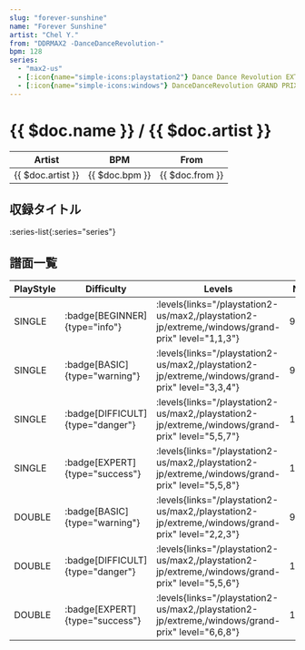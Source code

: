 ```yaml
---
slug: "forever-sunshine"
name: "Forever Sunshine"
artist: "Chel Y."
from: "DDRMAX2 -DanceDanceRevolution-"
bpm: 128
series:
  - "max2-us"
  - [:icon{name="simple-icons:playstation2"} Dance Dance Revolution EXTREME :icon{name="flag:jp-4x3"}](/playstation2-jp/extreme)
  - [:icon{name="simple-icons:windows"} DanceDanceRevolution GRAND PRIX](/windows/grand-prix)
---
```


# {{ $doc.name }} / {{ $doc.artist }}

|Artist|BPM|From|
|------|---|----|
|{{ $doc.artist }}|{{ $doc.bpm }}|{{ $doc.from }}|

## 収録タイトル

:series-list{:series="series"}

## 譜面一覧

|PlayStyle|Difficulty|Levels|Notes|Movie|
|---------|----------|------|-----|-----|
|SINGLE| :badge[BEGINNER]{type="info"}| :levels{links="/playstation2-us/max2,/playstation2-jp/extreme,/windows/grand-prix" level="1,1,3"}|91/0||
|SINGLE| :badge[BASIC]{type="warning"}| :levels{links="/playstation2-us/max2,/playstation2-jp/extreme,/windows/grand-prix" level="3,3,4"}|93/18||
|SINGLE| :badge[DIFFICULT]{type="danger"}| :levels{links="/playstation2-us/max2,/playstation2-jp/extreme,/windows/grand-prix" level="5,5,7"}|155/24||
|SINGLE| :badge[EXPERT]{type="success"}| :levels{links="/playstation2-us/max2,/playstation2-jp/extreme,/windows/grand-prix" level="5,5,8"}|181/23||
|DOUBLE| :badge[BASIC]{type="warning"}| :levels{links="/playstation2-us/max2,/playstation2-jp/extreme,/windows/grand-prix" level="2,2,3"}|95/8||
|DOUBLE| :badge[DIFFICULT]{type="danger"}| :levels{links="/playstation2-us/max2,/playstation2-jp/extreme,/windows/grand-prix" level="5,5,6"}|143/17||
|DOUBLE| :badge[EXPERT]{type="success"}| :levels{links="/playstation2-us/max2,/playstation2-jp/extreme,/windows/grand-prix" level="6,6,8"}|182/17||
